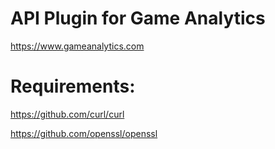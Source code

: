 # API Plugin for Game Analytics
https://www.gameanalytics.com

# Requirements:
https://github.com/curl/curl

https://github.com/openssl/openssl

